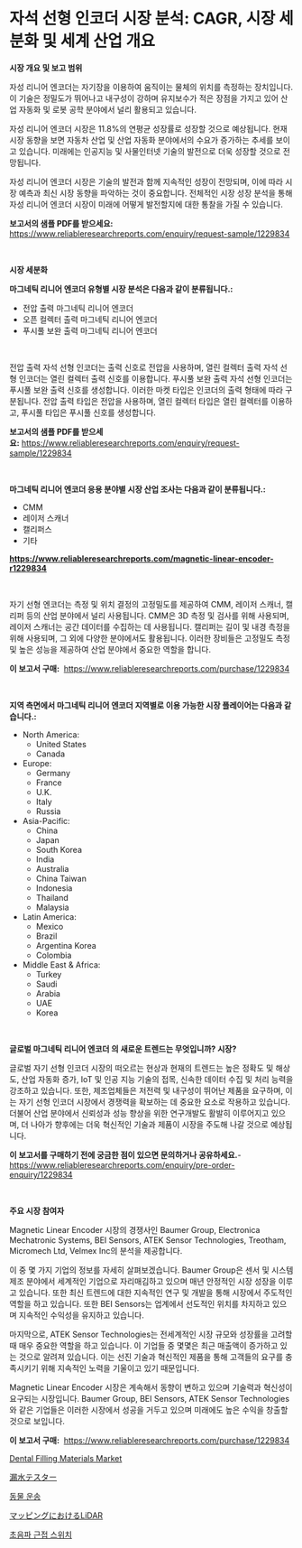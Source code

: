 <p><h1>자석 선형 인코더 시장 분석: CAGR, 시장 세분화 및 세계 산업 개요</h1></p><p><strong>시장 개요 및 보고 범위</strong></p>
<p><p>자성 리니어 엔코더는 자기장을 이용하여 움직이는 물체의 위치를 측정하는 장치입니다. 이 기술은 정밀도가 뛰어나고 내구성이 강하며 유지보수가 적은 장점을 가지고 있어 산업 자동화 및 로봇 공학 분야에서 널리 활용되고 있습니다. </p><p>자성 리니어 엔코더 시장은 11.8%의 연평균 성장률로 성장할 것으로 예상됩니다. 현재 시장 동향을 보면 자동차 산업 및 산업 자동화 분야에서의 수요가 증가하는 추세를 보이고 있습니다. 미래에는 인공지능 및 사물인터넷 기술의 발전으로 더욱 성장할 것으로 전망됩니다. </p><p>자성 리니어 엔코더 시장은 기술의 발전과 함께 지속적인 성장이 전망되며, 이에 따라 시장 예측과 최신 시장 동향을 파악하는 것이 중요합니다. 전체적인 시장 성장 분석을 통해 자성 리니어 엔코더 시장이 미래에 어떻게 발전할지에 대한 통찰을 가질 수 있습니다.</p></p>
<p><strong>보고서의 샘플 PDF를 받으세요:</strong> <a href="https://www.reliableresearchreports.com/enquiry/request-sample/1229834">https://www.reliableresearchreports.com/enquiry/request-sample/1229834</a></p>
<p>&nbsp;</p>
<p><strong>시장 세분화</strong></p>
<p><strong>마그네틱 리니어 엔코더 유형별 시장 분석은 다음과 같이 분류됩니다.:</strong></p>
<p><ul><li>전압 출력 마그네틱 리니어 엔코더</li><li>오픈 컬렉터 출력 마그네틱 리니어 엔코더</li><li>푸시풀 보완 출력 마그네틱 리니어 엔코더</li></ul></p>
<p>&nbsp;</p>
<p><p>전압 출력 자석 선형 인코더는 출력 신호로 전압을 사용하며, 열린 컬렉터 출력 자석 선형 인코더는 열린 컬렉터 출력 신호를 이용합니다. 푸시풀 보완 출력 자석 선형 인코더는 푸시풀 보완 출력 신호를 생성합니다. 이러한 마켓 타입은 인코더의 출력 형태에 따라 구분됩니다. 전압 출력 타입은 전압을 사용하며, 열린 컬렉터 타입은 열린 컬렉터를 이용하고, 푸시풀 타입은 푸시풀 신호를 생성합니다.</p></p>
<p><strong>보고서의 샘플 PDF를 받으세요:</strong>&nbsp;<a href="https://www.reliableresearchreports.com/enquiry/request-sample/1229834">https://www.reliableresearchreports.com/enquiry/request-sample/1229834</a></p>
<p>&nbsp;</p>
<p><strong> 마그네틱 리니어 엔코더 응용 분야별 시장 산업 조사는 다음과 같이 분류됩니다.:</strong></p>
<p><ul><li>CMM</li><li>레이저 스캐너</li><li>캘리퍼스</li><li>기타</li></ul></p>
<p><strong><a href="https://www.reliableresearchreports.com/magnetic-linear-encoder-r1229834">https://www.reliableresearchreports.com/magnetic-linear-encoder-r1229834</a></strong></p>
<p>&nbsp;</p>
<p><p>자기 선형 엔코더는 측정 및 위치 결정의 고정밀도를 제공하여 CMM, 레이저 스캐너, 캘리퍼 등의 산업 분야에서 널리 사용됩니다. CMM은 3D 측정 및 검사를 위해 사용되며, 레이저 스캐너는 공간 데이터를 수집하는 데 사용됩니다. 캘리퍼는 길이 및 내경 측정을 위해 사용되며, 그 외에 다양한 분야에서도 활용됩니다. 이러한 장비들은 고정밀도 측정 및 높은 성능을 제공하여 산업 분야에서 중요한 역할을 합니다.</p></p>
<p><strong>이 보고서 구매:</strong>&nbsp; <a href="https://www.reliableresearchreports.com/purchase/1229834">https://www.reliableresearchreports.com/purchase/1229834</a></p>
<p>&nbsp;</p>
<p><strong>지역 측면에서 마그네틱 리니어 엔코더 지역별로 이용 가능한 시장 플레이어는 다음과 같습니다.:</strong></p>
<p><ul>
    <li>
        North America:
        <ul>
            <li>United States</li>
            <li>Canada</li>
        </ul>
    </li>
    <li>
        Europe:
        <ul>
            <li>Germany</li>
            <li>France</li>
            <li>U.K.</li>
            <li>Italy</li>
            <li>Russia</li>
        </ul>
    </li>
    <li>
        Asia-Pacific:
        <ul>
            <li>China</li>
            <li>Japan</li>
            <li>South Korea</li>
            <li>India</li>
            <li>Australia</li>
            <li>China Taiwan</li>
            <li>Indonesia</li>
            <li>Thailand</li>
            <li>Malaysia</li>
        </ul>
    </li>
    <li>
        Latin America:
        <ul>
            <li>Mexico</li>
            <li>Brazil</li>
            <li>Argentina Korea</li>
            <li>Colombia</li>
        </ul>
    </li>
    <li>
        Middle East & Africa:
        <ul>
            <li>Turkey</li>
            <li>Saudi</li>
            <li>Arabia</li>
            <li>UAE</li>
            <li>Korea</li>
        </ul>
    </li>
    </ul></p>
<p>&nbsp;</p>
<p><strong>글로벌 마그네틱 리니어 엔코더 의 새로운 트렌드는 무엇입니까? 시장?</strong></p>
<p><p>글로벌 자기 선형 인코더 시장의 떠오르는 현상과 현재의 트렌드는 높은 정확도 및 해상도, 산업 자동화 증가, IoT 및 인공 지능 기술의 접목, 신속한 데이터 수집 및 처리 능력을 강조하고 있습니다. 또한, 제조업체들은 저전력 및 내구성이 뛰어난 제품을 요구하며, 이는 자기 선형 인코더 시장에서 경쟁력을 확보하는 데 중요한 요소로 작용하고 있습니다. 더불어 산업 분야에서 신뢰성과 성능 향상을 위한 연구개발도 활발히 이루어지고 있으며, 더 나아가 향후에는 더욱 혁신적인 기술과 제품이 시장을 주도해 나갈 것으로 예상됩니다.</p></p>
<p><strong>이 보고서를 구매하기 전에 궁금한 점이 있으면 문의하거나 공유하세요.</strong>- <a href="https://www.reliableresearchreports.com/enquiry/pre-order-enquiry/1229834">https://www.reliableresearchreports.com/enquiry/pre-order-enquiry/1229834</a></p>
<p>&nbsp;</p>
<p><strong>주요 시장 참여자</strong></p>
<p><p>Magnetic Linear Encoder 시장의 경쟁사인 Baumer Group, Electronica Mechatronic Systems, BEI Sensors, ATEK Sensor Technologies, Treotham, Micromech Ltd, Velmex Inc의 분석을 제공합니다. </p><p>이 중 몇 가지 기업의 정보를 자세히 살펴보겠습니다. Baumer Group은 센서 및 시스템 제조 분야에서 세계적인 기업으로 자리매김하고 있으며 매년 안정적인 시장 성장을 이루고 있습니다. 또한 최신 트렌드에 대한 지속적인 연구 및 개발을 통해 시장에서 주도적인 역할을 하고 있습니다. 또한 BEI Sensors는 업계에서 선도적인 위치를 차지하고 있으며 지속적인 수익성을 유지하고 있습니다. </p><p>마지막으로, ATEK Sensor Technologies는 전세계적인 시장 규모와 성장률을 고려할 때 매우 중요한 역할을 하고 있습니다. 이 기업들 중 몇몇은 최근 매출액이 증가하고 있는 것으로 알려져 있습니다. 이는 선진 기술과 혁신적인 제품을 통해 고객들의 요구를 충족시키기 위해 지속적인 노력을 기울이고 있기 때문입니다. </p><p>Magnetic Linear Encoder 시장은 계속해서 동향이 변하고 있으며 기술력과 혁신성이 요구되는 시장입니다. Baumer Group, BEI Sensors, ATEK Sensor Technologies와 같은 기업들은 이러한 시장에서 성공을 거두고 있으며 미래에도 높은 수익을 창출할 것으로 보입니다.</p></p>
<p><strong>이 보고서 구매:</strong>&nbsp;&nbsp;<a href="https://www.reliableresearchreports.com/purchase/1229834">https://www.reliableresearchreports.com/purchase/1229834</a></p>
<p><p><a href="https://github.com/mahnoor2003/Market-Research-Report-List-3/blob/main/dental-filling-materials-market.md">Dental Filling Materials Market</a></p><p><a href="https://medium.com/@aaronanfotrrd897367/%E6%B0%B4%E6%BC%8F%E3%82%8C%E3%83%86%E3%82%B9%E3%82%BF%E3%83%BC%E5%B8%82%E5%A0%B4%E3%81%AE%E5%88%86%E6%9E%90-%E3%82%B0%E3%83%AD%E3%83%BC%E3%83%90%E3%83%AB%E7%94%A3%E6%A5%AD%E3%81%AE%E8%A6%8B%E9%80%9A%E3%81%97%E3%81%A8%E4%BA%88%E6%B8%AC-2024%E5%B9%B4%E3%81%8B%E3%82%892031%E5%B9%B4%E3%81%BE%E3%81%A7-44340aa3abef">漏水テスター</a></p><p><a href="https://medium.com/@wilsoniehn789562023/%EB%8F%99%EB%AC%BC-%EC%9A%B4%EC%86%A1-%EC%8B%9C%EC%9E%A5-%EC%84%B1%EA%B3%B5%EC%A0%81%EC%9D%B8-%EB%B9%84%EC%A6%88%EB%8B%88%EC%8A%A4-%EC%A0%84%EB%9E%B5%EC%9D%98-%EC%97%B4%EC%87%A0-2031%EB%85%84%EA%B9%8C%EC%A7%80-%EC%98%88%EC%B8%A1-e300d738b2f6">동물 운송</a></p><p><a href="https://medium.com/@levihamilton5801940/lidar%E3%82%92%E4%BD%BF%E7%94%A8%E3%81%97%E3%81%9F%E5%9C%B0%E5%9B%B3%E4%BD%9C%E6%88%90%E5%B8%82%E5%A0%B4%E3%81%AE%E5%88%86%E6%9E%90%E3%81%A82024%E5%B9%B4%E3%81%8B%E3%82%892031%E5%B9%B4%E3%81%BE%E3%81%A7%E3%81%AE%E4%BA%88%E6%B8%AC-06e12cb35e37">マッピングにおけるLiDAR</a></p><p><a href="https://github.com/vskv4779xr1/Market-Research-Report-List-1/blob/main/163127929336.md">초음파 근접 스위치</a></p></p>